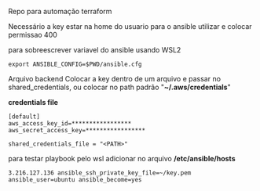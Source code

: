 Repo para automação terraform 

Necessário a key estar na home do usuario para o ansible utilizar e colocar permissao 400

para sobreescrever variavel do ansible usando WSL2
```
export ANSIBLE_CONFIG=$PWD/ansible.cfg
```
Arquivo backend
Colocar a key dentro de um arquivo e passar no shared_credentials, ou colocar no path padrão "**~/.aws/credentials**" 

**credentials file**
```
[default]  
aws_access_key_id=*****************  
aws_secret_access_key=*****************  
```

```
shared_credentials_file = "<PATH>"
```

para testar playbook pelo wsl
adicionar no arquivo **/etc/ansible/hosts**
```
3.216.127.136 ansible_ssh_private_key_file=~/key.pem ansible_user=ubuntu ansible_become=yes
```